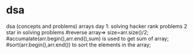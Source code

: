 # dsa
dsa (concepts and problems)
arrays
day 1:
solving hacker rank problems
2 star in solving problems
#reverse array=> size=arr.size()/2;
#accumalate(arr.begin(),arr.end(),sum) is used to get sum of array;
#sort(arr.begin(),arr.end()) to sort the elements in the array;
